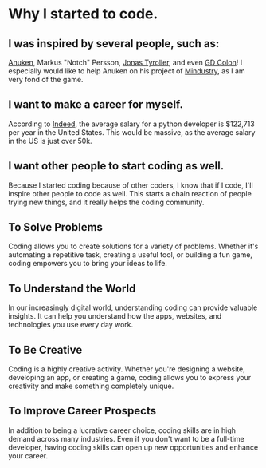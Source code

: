 # Why I started to code.

## I was inspired by several people, such as:
[Anuken](https://www.github.com/Anuken), Markus "Notch" Persson, [Jonas Tyroller](https://www.youtube.com/@jonastyroller), and even [GD Colon](https://www.gdcolon.com)! I especially would like to help Anuken on his project of [Mindustry](https://www.github.com/Anuken/Mindustry), as I am very fond of the game.

## I want to make a career for myself.
According to [Indeed](https://www.indeed.com/career/python-developer/salaries), the average salary for a python developer is $122,713 per year in the United States. This would be massive, as the average salary in the US is just over 50k.

## I want other people to start coding as well.
Because I started coding because of other coders, I know that if I code, I'll inspire other people to code as well. This starts a chain reaction of people trying new things, and it really helps the coding community.

## To Solve Problems
Coding allows you to create solutions for a variety of problems. Whether it's automating a repetitive task, creating a useful tool, or building a fun game, coding empowers you to bring your ideas to life.

## To Understand the World
In our increasingly digital world, understanding coding can provide valuable insights. It can help you understand how the apps, websites, and technologies you use every day work.

## To Be Creative
Coding is a highly creative activity. Whether you're designing a website, developing an app, or creating a game, coding allows you to express your creativity and make something completely unique.

## To Improve Career Prospects
In addition to being a lucrative career choice, coding skills are in high demand across many industries. Even if you don't want to be a full-time developer, having coding skills can open up new opportunities and enhance your career.
